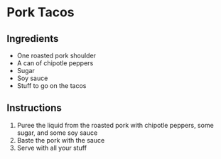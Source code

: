 # Pork Tacos

## Ingredients

* One roasted pork shoulder
* A can of chipotle peppers
* Sugar
* Soy sauce
* Stuff to go on the tacos

## Instructions

1. Puree the liquid from the roasted pork with chipotle peppers, some sugar, and some soy sauce
1. Baste the pork with the sauce
1. Serve with all your stuff



